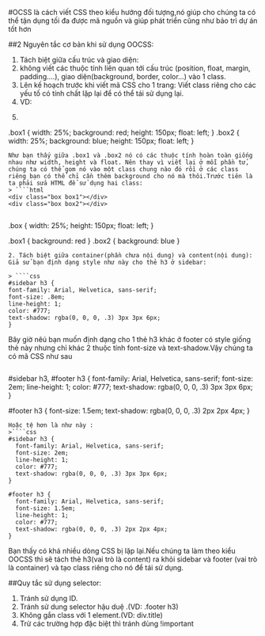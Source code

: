 #OCSS là cách viết CSS theo kiểu hướng đối tượng,nó giúp cho chúng ta có thể tận dụng tối đa được mã nguồn và giúp phát triển cũng như bảo trì dự án tốt hơn

##2 Nguyên tắc cơ bản khi sử dụng OOCSS:

1. Tách biệt giữa cấu trúc và giao diện:
 1. không viết các thuộc tính liên quan tới cấu trúc (position, float, margin, padding….), giao diện(background, border, color…) vào 1 class.
 2. Lên kế hoạch trước khi viết mã CSS cho 1 trang: Viết class riêng cho các yếu tố có tính chất lặp lại để có thể  tái sử dụng lại.
 3. VD:
 4. > ````css
  .box1 {
  width: 25%;
  background: red;
  height: 150px;
  float: left;
  }
.box2 {
  width: 25%;
  background: blue;
  height: 150px;
  float: left;
  }
````
Như bạn thấy giữa .box1 và .box2 nó có các thuộc tính hoàn toàn giống nhau như width, height và float. Nên thay vì viết lại ở mỗi phần tử, chúng ta có thể gom nó vào một class chung nào đó rồi ở các class riêng bạn có thể chỉ cần thêm background cho nó mà thôi.Trước tiên là ta phải sửa HTML để sử dụng hai class:
> ````html
<div class="box box1"></div>
<div class="box box2"></div>
````
> ````css
  .box {
  width: 25%;
  height: 150px;
  float: left;
  }
 
  .box1 { background: red }
  .box2 { background: blue }
  ````
2. Tách biệt giữa container(phần chưa nội dung) và content(nội dung):
 Giả sử bạn định dạng style như này cho thẻ h3 ở sidebar:

> ````css
#sidebar h3 {
  font-family: Arial, Helvetica, sans-serif;
  font-size: .8em;
  line-height: 1;
  color: #777;
  text-shadow: rgba(0, 0, 0, .3) 3px 3px 6px;
  }
  ````
 Bây giờ nêú bạn muốn định dạng cho 1 thẻ h3 khác ở footer
 có style giống thẻ này nhưng chỉ khác 2 thuộc tính font-size và text-shadow.Vậy chúng ta có mã CSS như sau
> ````css
  #sidebar h3, #footer h3 {
    font-family: Arial, Helvetica, sans-serif;
    font-size: 2em;
    line-height: 1;
    color: #777;
    text-shadow: rgba(0, 0, 0, .3) 3px 3px 6px;
   }

  #footer h3 {
   font-size: 1.5em;
   text-shadow: rgba(0, 0, 0, .3) 2px 2px 4px;
  }
  ````
 Hoặc tệ hơn là như này :
>````css
  #sidebar h3 {
    font-family: Arial, Helvetica, sans-serif;
    font-size: 2em;
    line-height: 1;
    color: #777;
    text-shadow: rgba(0, 0, 0, .3) 3px 3px 6px;
  }

  #footer h3 {
    font-family: Arial, Helvetica, sans-serif;
    font-size: 1.5em;
    line-height: 1;
    color: #777;
    text-shadow: rgba(0, 0, 0, .3) 2px 2px 4px;
  }
````
 Bạn thấy có khá nhiều dòng CSS bị lặp lại.Nếu chúng ta   làm theo kiểu OOCSS thì sẽ tách thẻ h3(vai trò là content)
ra khỏi sidebar và footer (vai trò là container) và tạo class riêng cho nó để tái sử dụng.

##Quy tắc sử dụng selector:
1. Tránh sử dụng ID.
2. Tránh sử dung selector hậu duệ .(VD: .footer h3)
3. Không gắn class với 1 element.(VD: div.title)
4. Trừ các trường hợp đặc biệt thì tránh dùng !important
